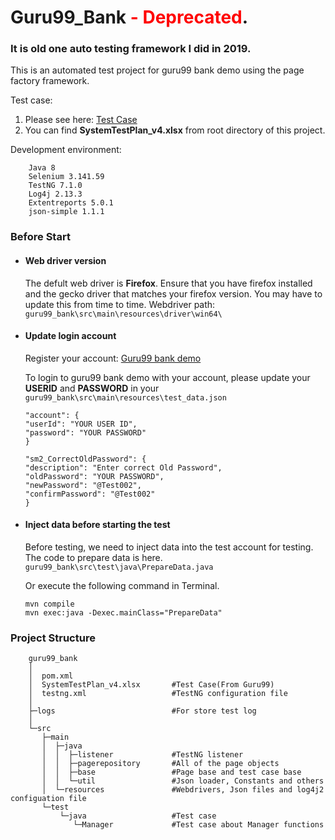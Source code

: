 # Guru99_Bank <span style="color:red"> - Deprecated</span>.
### It is old one auto testing framework I did in 2019.
>
This is an automated test project for guru99 bank demo using the page factory framework.


Test case:

1. Please see here: [Test Case](https://github.com/guorui9016/guru99_bank/blob/master/SystemTestPlan_v4.xlsx)
2. You can find **SystemTestPlan_v4.xlsx** from root directory of this project.

Development environment:
```
    Java 8
    Selenium 3.141.59
    TestNG 7.1.0
    Log4j 2.13.3
    Extentreports 5.0.1
    json-simple 1.1.1
```
### Before Start

- #### Web driver version
    The defult web driver is **Firefox**. Ensure that you have firefox installed and the gecko driver that matches your firefox version. You may have to update this from time to time.
    Webdriver path:
    ` guru99_bank\src\main\resources\driver\win64\ `

- #### Update login account
    Register your account: [Guru99 bank demo](http://demo.guru99.com/)
    
    To login to guru99 bank demo with your account, please update your **USERID** and **PASSWORD** in your `guru99_bank\src\main\resources\test_data.json`
    ```
    "account": {
    "userId": "YOUR USER ID",
    "password": "YOUR PASSWORD"
    }

    "sm2_CorrectOldPassword": {
    "description": "Enter correct Old Password",
    "oldPassword": "YOUR PASSWORD",
    "newPassword": "@Test002",
    "confirmPassword": "@Test002"
  }
    ```
- #### Inject data before starting the test
    Before testing, we need to inject data into the test account for testing. 
    The code to prepare data is here.  
    `guru99_bank\src\test\java\PrepareData.java`  
    
    Or execute the following command in Terminal.   
    ```
    mvn compile
    mvn exec:java -Dexec.mainClass="PrepareData" 
    ```
### Project Structure
```
    guru99_bank
    │
    │  pom.xml                      
    │  SystemTestPlan_v4.xlsx       #Test Case(From Guru99)
    │  testng.xml                   #TestNG configuration file 
    │
    ├─logs                          #For store test log
    │
    └─src
       ├─main
       │  ├─java
       │  │  ├─listener             #TestNG listener
       │  │  ├─pagerepository       #All of the page objects
       │  │  ├─base                 #Page base and test case base
       │  │  └─util                 #Json loader, Constants and others
       │  └─resources               #Webdrivers, Json files and log4j2 configuation file
       └─test
           └─java                   #Test case
              └─Manager             #Test case about Manager functions
```
 
>
